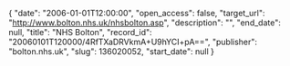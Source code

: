 {
  "date": "2006-01-01T12:00:00", 
  "open_access": false, 
  "target_url": "http://www.bolton.nhs.uk/nhsbolton.asp", 
  "description": "", 
  "end_date": null, 
  "title": "NHS Bolton", 
  "record_id": "20060101T120000/4RfTXaDRVkmA+U9hYCI+pA==", 
  "publisher": "bolton.nhs.uk", 
  "slug": 136020052, 
  "start_date": null
}

